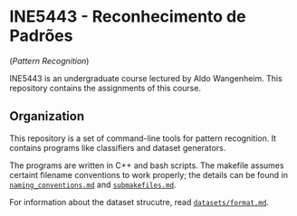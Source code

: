 INE5443 - Reconhecimento de Padrões
===================================
(_Pattern Recognition_)

INE5443 is an undergraduate course lectured by Aldo Wangenheim.
This repository contains the assignments of this course.


Organization
------------

This repository is a set of command-line tools
for pattern recognition.
It contains programs like classifiers
and dataset generators.

The programs are written in C++ and bash scripts.
The makefile assumes certaint filename conventions to work properly;
the details can be found in [`naming_conventions.md`](naming_conventions.md)
and [`submakefiles.md`](submakefiles.md).

For information about the dataset strucutre,
read [`datasets/format.md`](datasets/format.md).
